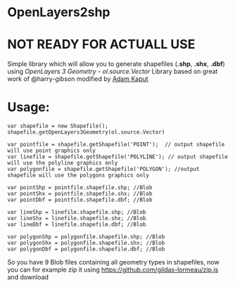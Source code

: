 # OpenLayers2shp
# NOT READY FOR ACTUALL USE

Simple library which will allow you to generate shapefiles (**.shp**, **.shx**, **.dbf**) using *OpenLayers 3 Geometry - ol.source.Vector*
Library based on great work of @harry-gibson modified by [Adam Kaput](https://github.com/lol2x)
# Usage:

    var shapefile = new Shapefile();
    shapefile.getOpenLayers3Geometry(ol.source.Vector)

    var pointfile = shapefile.getShapefile('POINT');  // output shapefile will use point graphics only
    var linefile = shapefile.getShapefile('POLYLINE'); // output shapefile will use the polyline graphics only
    var polygonfile = shapefile.getShapefile('POLYGON'); //output shapefile will use the polygons graphics only
    
    var pointShp = pointfile.shapefile.shp; //Blob
    var pointShx = pointfile.shapefile.shx; //Blob
    var pointDbf = pointfile.shapefile.dbf; //Blob
    
    var lineShp = linefile.shapefile.shp; //Blob
    var lineShx = linefile.shapefile.shx; //Blob
    var lineDbf = linefile.shapefile.dbf; //Blob
    
    var polygonShp = polygonfile.shapefile.shp; //Blob
    var polygonShx = polygonfile.shapefile.shx; //Blob
    var polygonDbf = polygonfile.shapefile.dbf; //Blob

So you have 9 Blob files containing all geometry types in shapefiles, now you can for example zip it using https://github.com/gildas-lormeau/zip.js and download
